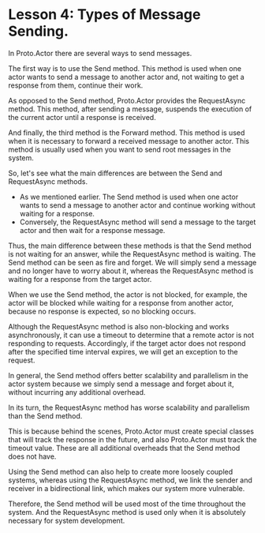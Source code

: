 # Lesson 4: Types of Message Sending.

In Proto.Actor there are several ways to send messages. 

The first way is to use the Send method. This method is used when one actor wants to send a message to another actor and, not waiting to get a response from them, continue their work.

As opposed to the Send method, Proto.Actor provides the RequestAsync method. This method, after sending a message, suspends the execution of the current actor until a response is received.

And finally, the third method is the Forward method. This method is used when it is necessary to forward a received message to another actor. This method is usually used when you want to send root messages in the system.

So, let's see what the main differences are between the Send and RequestAsync methods.

- As we mentioned earlier. The Send method is used when one actor wants to send a message to another actor and continue working without waiting for a response.
- Conversely, the RequestAsync method will send a message to the target actor and then wait for a response message.

Thus, the main difference between these methods is that the Send method is not waiting for an answer, while the RequestAsync method is waiting. The Send method can be seen as fire and forget. We will simply send a message and no longer have to worry about it, whereas the RequestAsync method is waiting for a response from the target actor.

When we use the Send method, the actor is not blocked, for example, the actor will be blocked while waiting for a response from another actor, because no response is expected, so no blocking occurs.

Although the RequestAsync method is also non-blocking and works asynchronously, it can use a timeout to determine that a remote actor is not responding to requests. Accordingly, if the target actor does not respond after the specified time interval expires, we will get an exception to the request.

In general, the Send method offers better scalability and parallelism in the actor system because we simply send a message and forget about it, without incurring any additional overhead. 

In its turn, the RequestAsync method has worse scalability and parallelism than the Send method.

This is because behind the scenes, Proto.Actor must create special classes that will track the response in the future, and also Proto.Actor must track the timeout value. These are all additional overheads that the Send method does not have. 

Using the Send method can also help to create more loosely coupled systems, whereas using the RequestAsync method, we link the sender and receiver in a bidirectional link, which makes our system more vulnerable.

Therefore, the Send method will be used most of the time throughout the system. And the RequestAsync method is used only when it is absolutely necessary for system development.